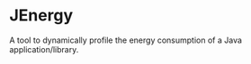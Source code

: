 JEnergy
=======

A tool to dynamically profile the energy consumption of a Java application/library.

